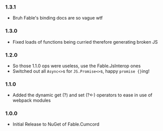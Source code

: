 ### 1.3.1
- Bruh Fable's binding docs are so vague wtf

### 1.3.0
- Fixed loads of functions being curried therefore generating broken JS

### 1.2.0
- So those 1.1.0 ops were useless, use the Fable.JsInterop ones
- Switched out all `Async<>`s for `JS.Promise<>`s, happy `promise {}`ing!

### 1.1.0
- Added the dynamic get (?) and set (?<-) operators to ease in use of webpack modules

### 1.0.0
- Initial Release to NuGet of Fable.Cumcord